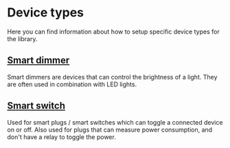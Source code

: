 # Device types

Here you can find information about how to setup specific device types for the library.

## [Smart dimmer](smart-dimmer.md)

Smart dimmers are devices that can control the brightness of a light. They are often used in combination with LED lights.

## [Smart switch](smart-switch.md)

Used for smart plugs / smart switches which can toggle a connected device on or off.
Also used for plugs that can measure power consumption, and don't have a relay to toggle the power.
